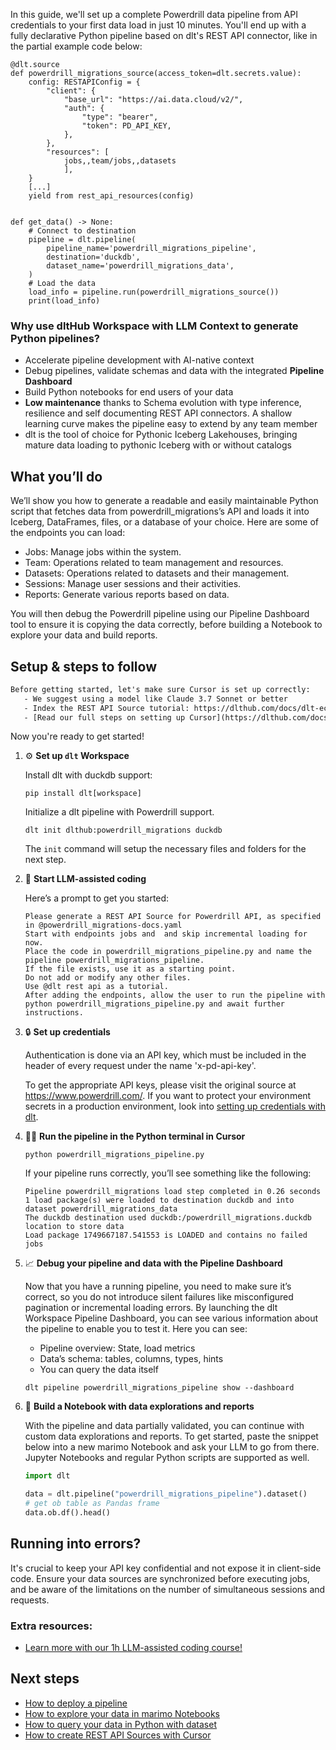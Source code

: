 In this guide, we'll set up a complete Powerdrill data pipeline from API credentials to your first data load in just 10 minutes. You'll end up with a fully declarative Python pipeline based on dlt's REST API connector, like in the partial example code below:

```python-outcome
@dlt.source
def powerdrill_migrations_source(access_token=dlt.secrets.value):
    config: RESTAPIConfig = {
        "client": {
            "base_url": "https://ai.data.cloud/v2/",
            "auth": {
                "type": "bearer",
                "token": PD_API_KEY,
            },
        },
        "resources": [
            jobs,,team/jobs,,datasets
            ],
    }
    [...]
    yield from rest_api_resources(config)


def get_data() -> None:
    # Connect to destination
    pipeline = dlt.pipeline(
        pipeline_name='powerdrill_migrations_pipeline',
        destination='duckdb',
        dataset_name='powerdrill_migrations_data', 
    )
    # Load the data
    load_info = pipeline.run(powerdrill_migrations_source())
    print(load_info) 
```

### Why use dltHub Workspace with LLM Context to generate Python pipelines?

- Accelerate pipeline development with AI-native context
- Debug pipelines, validate schemas and data with the integrated **Pipeline Dashboard**
- Build Python notebooks for end users of your data
- **Low maintenance** thanks to Schema evolution with type inference, resilience and self documenting REST API connectors. A shallow learning curve makes the pipeline easy to extend by any team member
- dlt is the tool of choice for Pythonic Iceberg Lakehouses, bringing mature data loading to pythonic Iceberg with or without catalogs

## What you’ll do

We’ll show you how to generate a readable and easily maintainable Python script that fetches data from powerdrill_migrations’s API and loads it into Iceberg, DataFrames, files, or a database of your choice. Here are some of the endpoints you can load:

- Jobs: Manage jobs within the system.
- Team: Operations related to team management and resources.
- Datasets: Operations related to datasets and their management.
- Sessions: Manage user sessions and their activities.
- Reports: Generate various reports based on data.

You will then debug the Powerdrill pipeline using our Pipeline Dashboard tool to ensure it is copying the data correctly, before building a Notebook to explore your data and build reports.

## Setup & steps to follow

```default
Before getting started, let's make sure Cursor is set up correctly:
   - We suggest using a model like Claude 3.7 Sonnet or better
   - Index the REST API Source tutorial: https://dlthub.com/docs/dlt-ecosystem/verified-sources/rest_api/ and add it to context as **@dlt rest api**
   - [Read our full steps on setting up Cursor](https://dlthub.com/docs/dlt-ecosystem/llm-tooling/cursor-restapi#23-configuring-cursor-with-documentation)
```

Now you're ready to get started!

1. ⚙️ **Set up `dlt` Workspace**
    
    Install dlt with duckdb support:
    ```shell
    pip install dlt[workspace]
    ```

    Initialize a dlt pipeline with Powerdrill support.
    ```shell
    dlt init dlthub:powerdrill_migrations duckdb
    ```

    The `init` command will setup the necessary files and folders for the next step.
    
2. 🤠 **Start LLM-assisted coding**
    
    Here’s a prompt to get you started:
    
    ```prompt
    Please generate a REST API Source for Powerdrill API, as specified in @powerdrill_migrations-docs.yaml 
    Start with endpoints jobs and  and skip incremental loading for now. 
    Place the code in powerdrill_migrations_pipeline.py and name the pipeline powerdrill_migrations_pipeline. 
    If the file exists, use it as a starting point. 
    Do not add or modify any other files. 
    Use @dlt rest api as a tutorial. 
    After adding the endpoints, allow the user to run the pipeline with python powerdrill_migrations_pipeline.py and await further instructions.
    ```

    
3. 🔒 **Set up credentials** 
    
    Authentication is done via an API key, which must be included in the header of every request under the name 'x-pd-api-key'.
    
    To get the appropriate API keys, please visit the original source at https://www.powerdrill.com/.
    If you want to protect your environment secrets in a production environment, look into [setting up credentials with dlt](https://dlthub.com/docs/walkthroughs/add_credentials).
    
4. 🏃‍♀️ **Run the pipeline in the Python terminal in Cursor**
    
    ```shell
    python powerdrill_migrations_pipeline.py
    ```
    
    If your pipeline runs correctly, you’ll see something like the following:
    
    ```shell
    Pipeline powerdrill_migrations load step completed in 0.26 seconds
    1 load package(s) were loaded to destination duckdb and into dataset powerdrill_migrations_data
    The duckdb destination used duckdb:/powerdrill_migrations.duckdb location to store data
    Load package 1749667187.541553 is LOADED and contains no failed jobs
    ```
    
5. 📈 **Debug your pipeline and data with the Pipeline Dashboard**

    Now that you have a running pipeline, you need to make sure it’s correct, so you do not introduce silent failures like misconfigured pagination or incremental loading errors. By launching the dlt Workspace Pipeline Dashboard, you can see various information about the pipeline to enable you to test it. Here you can see:
    - Pipeline overview: State, load metrics
    - Data’s schema: tables, columns, types, hints
    - You can query the data itself
    
    ```shell
    dlt pipeline powerdrill_migrations_pipeline show --dashboard
    ```
    
6. 🐍 **Build a Notebook with data explorations and reports**

    With the pipeline and data partially validated, you can continue with custom data explorations and reports. To get started, paste the snippet below into a new marimo Notebook and ask your LLM to go from there. Jupyter Notebooks and regular Python scripts are supported as well.

    
    ```python
    import dlt

   data = dlt.pipeline("powerdrill_migrations_pipeline").dataset()
   # get ob table as Pandas frame
   data.ob.df().head()
    ```

## Running into errors?

It's crucial to keep your API key confidential and not expose it in client-side code. Ensure your data sources are synchronized before executing jobs, and be aware of the limitations on the number of simultaneous sessions and requests.

### Extra resources:

- [Learn more with our 1h LLM-assisted coding course!](https://www.youtube.com/watch?v=GGid70rnJuM)

## Next steps

- [How to deploy a pipeline](https://dlthub.com/docs/walkthroughs/deploy-a-pipeline)
- [How to explore your data in marimo Notebooks](https://dlthub.com/docs/general-usage/dataset-access/marimo)
- [How to query your data in Python with dataset](https://dlthub.com/docs/general-usage/dataset-access/dataset)
- [How to create REST API Sources with Cursor](https://dlthub.com/docs/dlt-ecosystem/llm-tooling/cursor-restapi)
